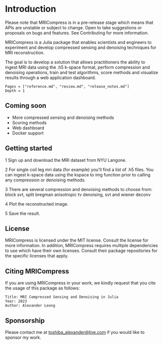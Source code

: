 # Introduction

Please note that MRICompress is in a pre-release stage which means that APIs are unstable or subject to change. Open to take suggestions or proposals on bugs and features. See Contributing for more information.

MRICompress is a Julia package that enables scientists and engineers to experiment and develop compressed sensing and denoising techniques for MRI reconstruction.

The goal is to develop a solution that allows practitioners the ability to ingest MRI data using the .h5 k-space format, perform compression and denoising operations, train and test algorithms, score methods and visualize results through a web application dashboard.

```@contents
Pages = ["reference.md", "review.md", "release_notes.md"]
Depth = 1
```

## Coming soon

* More compressed sensing and denoising methods
* Scoring methods
* Web dashboard
* Docker support

## Getting started

1 Sign up and download the MRI dataset from NYU Langone.

2 For single coil leg mri data (for example) you'll find a list of .h5 files.
You can ingest k-space data using the kspace to img function prior to calling any compression or denoising methods.

3 There are several compression and denoising methods to choose from: block svt, split bregman anisotropic tv denoising, svt and wiener deconv

4 Plot the reconstructed image.

5 Save the result.

## License

MRICompress is licensed under the MIT license. Consult the license for more information. In addition, MRICompress requires multiple dependencies to use which have their own licenses. Consult their package repositories for the specific licenses that apply.

## Citing MRICompress

If you are using MRICompress in your work, we kindly request that you cite the usage of this package as follows:

``` sourceCode
Title: MRI Compressed Sensing and Denoising in Julia
Year: 2023
Author: Alexander Leong
```

## Sponsorship

Please contact me at toshiba_alexander@live.com if you would like to sponsor my work.